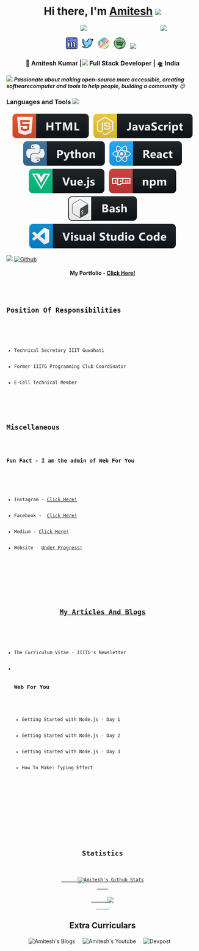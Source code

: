 <div align="center">
   <h1>Hi there, I'm <a href="https://amitesh-portfolio.netlify.app/">Amitesh</a> <img src="https://media.giphy.com/media/hvRJCLFzcasrR4ia7z/giphy.gif" width="25px"> </h1>
   <img src="https://pronoun.cyou/x/y?subject=He&object=Him&height=20"> 
   <img align='right' src="https://media.giphy.com/media/M9gbBd9nbDrOTu1Mqx/giphy.gif" width="100">
</div>

<p align='center'>
   <a href="https://www.linkedin.com/in/amitesh-kumar-ak/"><img height="30" src="https://raw.githubusercontent.com/8bithemant/8bithemant/master/linkedin.png?raw=true"></a>&nbsp;&nbsp;
<a href="https://twitter.com/belikeamitesh"><img height="30" src="https://raw.githubusercontent.com/8bithemant/8bithemant/master/twitter.png?raw=true"></a>&nbsp;&nbsp;
<a href="https://devpost.com/amitesh-kumar"><img height="30" src="https://raw.githubusercontent.com/8bithemant/8bithemant/master/devto.png?raw=true"></a>&nbsp;&nbsp;
<a href="https://www.facebook.com/profile.php?id=100012417972068"><img height="30" src="https://raw.githubusercontent.com/8bithemant/8bithemant/master/spotify.png?raw=true"></a>&nbsp;&nbsp;
 <a href="https://github.com/belikeamitesh"><img height="30" src="https://img.shields.io/github/followers/belikeamitesh?label=Follow&style=social"></a>&nbsp;&nbsp;
 </p>

<div align="center">
<h3> 🙎 Amitesh Kumar |<img src="https://media.giphy.com/media/WUlplcMpOCEmTGBtBW/giphy.gif" width="30"> Full Stack Developer | 🛸 India </h3>
</div>

<img src="https://media.giphy.com/media/LnQjpWaON8nhr21vNW/giphy.gif" width="40"> <em><b>Passionate about making open-source more accessible, creating softwarecomputer and tools to help people, building a community</b> :blush:</em>

###  Languages and Tools <img src="https://media.giphy.com/media/WUlplcMpOCEmTGBtBW/giphy.gif" width="30">

<p align="center">
  <img src="https://raw.githubusercontent.com/8bithemant/8bithemant/master/svg/dev/languages/html.svg" alt="html" style="vertical-align:top; margin:4px"> 
<!--   <img src="https://raw.githubusercontent.com/8bithemant/8bithemant/master/svg/dev/languages/css3.svg" alt="css" style="vertical-align:top; margin:4px"> -->
  <img src="https://raw.githubusercontent.com/8bithemant/8bithemant/master/svg/dev/languages/js.svg" alt="js" style="vertical-align:top; margin:4px">
  <img src="https://raw.githubusercontent.com/8bithemant/8bithemant/master/svg/dev/languages/python.svg" alt="python" style="vertical-align:top; margin:4px">
  <img src="https://raw.githubusercontent.com/8bithemant/8bithemant/master/svg/dev/frameworks/react.svg" alt="react" style="vertical-align:top; margin:4px">
  <img src="https://raw.githubusercontent.com/8bithemant/8bithemant/master/svg/dev/frameworks/vue.svg" alt="vue" style="vertical-align:top; margin:4px">
  <img src="https://raw.githubusercontent.com/8bithemant/8bithemant/master/svg/dev/services/npm.svg" alt="npm" style="vertical-align:top; margin:4px">
<!--   <img src="https://raw.githubusercontent.com/8bithemant/8bithemant/master/svg/dev/languages/java.svg" alt="java" style="vertical-align:top; margin:4px"> -->
  <img src="https://raw.githubusercontent.com/8bithemant/8bithemant/master/svg/dev/tools/bash.svg" alt="bash" style="vertical-align:top; margin:4px">
  <img src="https://raw.githubusercontent.com/8bithemant/8bithemant/master/svg/dev/tools/visualstudio_code.svg" alt="vscode" style="vertical-align:top; margin:4px">
</p>
   
</code>

<!-- Profile View Count and GitStats -->

![](https://komarev.com/ghpvc/?username=belikeamitesh&style=flat)
[![Github](https://img.shields.io/badge/-belikeamitesh-black?style=flat&labelColor=black&logo=github&logoColor=white)](https://gitstats.me/belikeamitesh)


<div align="center">
    <h4 align="center">My Portfolio - <a href="https://amitesh-kumar.netlify.app/">Click Here!</a></h4> 
</div>
<code>
  <h2>Position Of Responsibilities</h2>
  <ul>
  <li>Technical Secretary IIIT Guwahati</li>
    <li>Former IIITG Programming Club Coordinator</li>
    <li>E-Cell Technical Member</li>
  </ul>
  <h2>Miscellaneous</h2>
  <h3>Fun Fact - I am the admin of Web For You</h3>
  <ul>
    <li>Instagram - <a href="https://www.instagram.com/web.for.u/">Click Here!</a></li>
    <li>Facebook -  <a href="https://www.facebook.com/web.4.uu/">Click Here!</a></li>
    <li>Medium - <a href="https://www.medium.com/web-for-you/">Click Here!</a></li>
    <li>Website - <a href="https://github.com/Web-4-You">Under Progress!</a></li>
  </ul>
  <br /><br/>
  <h2 align="center"><strong><u>My Articles And Blogs</u></strong></h2>
  <ul>
    <li><a style="text-decoration:none;" href="https://iiitg-blogs.com/2020/07/13/the-curriculum-vitae-the-cv/7/" target="_blank">The Curriculum Vitae - IIITG's Newsletter</a></li>
    <li>
      <h3><strong>Web For You</strong></h3>
      <ul>
        <li><a style="text-decoration:none;" href="https://medium.com/web-for-you/get-started-with-node-js-405a3605d1de" target="_blank">Getting Started with Node.js - Day 1</a></li>
        <li><a style="text-decoration:none;" href="https://medium.com/web-for-you/getting-started-with-node-js-day-2-ac0c661902ea" target="_blank">Getting Started with Node.js - Day 2</a></li>
        <li><a style="text-decoration:none;" href="https://medium.com/@belikeamitesh/getting-started-with-node-js-day-3-4062c7693db5" target="_blank">Getting Started with Node.js - Day 3</a></li>
        <li><a style="text-decoration:none;" href="https://medium.com/web-for-you/how-to-make-typing-effect-c72d9d6b9772" target="_blank">How To Make: Typing Effect</a></li>
      </ul>
    </li>
  </ul>
</code>

<code>
  <div align="center">
    <h2>Statistics</h2>
    <a href="https://github.com/belikeamitesh">
      <img align="center" src="https://github-readme-stats.vercel.app/api?username=belikeamitesh&show_icons=true&theme=dark&line_height=27" alt="Amitesh's Github Stats"/>
    </a>
    <a href="https://github.com/belikeamitesh">
      <img align="center" src="https://github-readme-stats.vercel.app/api/top-langs/?username=belikeamitesh&theme=dark&hide_langs_below=1" />
     </a>
</code>

  <div align="center">
    <h2 align="center">Extra Curriculars</h2> 
  </div>
  <p align="center">
    <a href="https://medium.com/@belikeamitesh" target="_blank" style="text-decoration: none;">
      <img align="center" alt="Amitesh's Blogs" height="50px" width="50px" src="https://www.vectorlogo.zone/logos/medium/medium-tile.svg" /> &nbsp; &nbsp;
    </a> 
    <a href="https://www.youtube.com/channel/UClMN3cSV7FsXINuk_eK2Utw" target="_blank" style="text-decoration: none;">
      <img align="center" alt="Amitesh's Youtube" height="50px" width="50px" src="https://www.vectorlogo.zone/logos/youtube/youtube-icon.svg" /> &nbsp; &nbsp;
     </a>
    <a href="https://devpost.com/amitesh-kumar" target="_blank" style="text-decoration: none;">
      <img align="center" alt="Devpost" height="50px" width="50px" src="https://www.vectorlogo.zone/logos/devpost/devpost-ar21.svg" /> &nbsp; &nbsp;
   </a> 
  </p>
<code>
